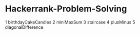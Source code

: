 # Hackerrank-Problem-Solving

1 birthdayCakeCandles
2 miniMaxSum
3 staircase
4 plusMinus
5 diagonalDifference